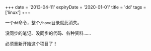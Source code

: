 +++
date = '2013-04-11'
expiryDate = '2020-01-01'
title = 'dd'
tags = ['linux']
+++

一个`dd`命令，整个`/home`目录就此消失。

没同步的笔记、没同步的代码、各种资料……

必须重新开始这个项目了！
